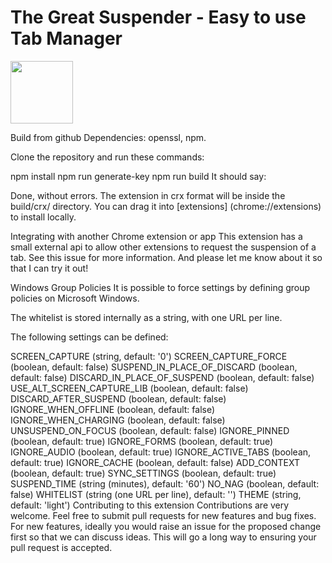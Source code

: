 # The Great Suspender - Easy to use Tab Manager

<img src="/src/img/suspendy-guy.png" width="100px" />

Build from github
Dependencies: openssl, npm.

Clone the repository and run these commands:

npm install
npm run generate-key
npm run build
It should say:

Done, without errors.
The extension in crx format will be inside the build/crx/ directory. You can drag it into [extensions] (chrome://extensions) to install locally.

Integrating with another Chrome extension or app
This extension has a small external api to allow other extensions to request the suspension of a tab. See this issue for more information. And please let me know about it so that I can try it out!

Windows Group Policies
It is possible to force settings by defining group policies on Microsoft Windows.

The whitelist is stored internally as a string, with one URL per line.

The following settings can be defined:

SCREEN_CAPTURE (string, default: '0')
SCREEN_CAPTURE_FORCE (boolean, default: false)
SUSPEND_IN_PLACE_OF_DISCARD (boolean, default: false)
DISCARD_IN_PLACE_OF_SUSPEND (boolean, default: false)
USE_ALT_SCREEN_CAPTURE_LIB (boolean, default: false)
DISCARD_AFTER_SUSPEND (boolean, default: false)
IGNORE_WHEN_OFFLINE (boolean, default: false)
IGNORE_WHEN_CHARGING (boolean, default: false)
UNSUSPEND_ON_FOCUS (boolean, default: false)
IGNORE_PINNED (boolean, default: true)
IGNORE_FORMS (boolean, default: true)
IGNORE_AUDIO (boolean, default: true)
IGNORE_ACTIVE_TABS (boolean, default: true)
IGNORE_CACHE (boolean, default: false)
ADD_CONTEXT (boolean, default: true)
SYNC_SETTINGS (boolean, default: true)
SUSPEND_TIME (string (minutes), default: '60')
NO_NAG (boolean, default: false)
WHITELIST (string (one URL per line), default: '')
THEME (string, default: 'light')
Contributing to this extension
Contributions are very welcome. Feel free to submit pull requests for new features and bug fixes. For new features, ideally you would raise an issue for the proposed change first so that we can discuss ideas. This will go a long way to ensuring your pull request is accepted.
